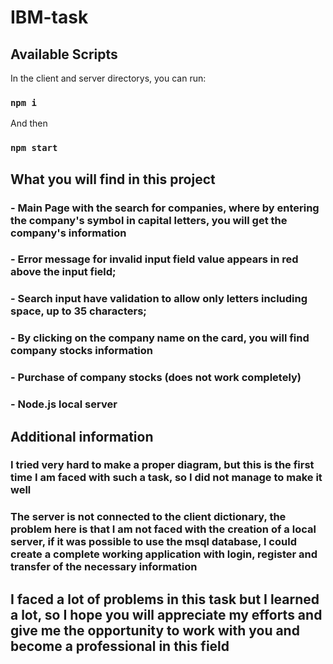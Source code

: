 # IBM-task

## Available Scripts

In the client and server directorys, you can run:

### `npm i`

And then

### `npm start`

## What you will find in this project

### - Main Page with the search for companies, where by entering the company's symbol in capital letters, you will get the company's information
### - Error message for invalid input field value appears in red above the input field;
### - Search input have validation to allow only letters including space, up to 35 characters;
### - By clicking on the company name on the card, you will find company stocks information
### - Purchase of company stocks (does not work completely)
### - Node.js local server

## Additional information 

### I tried very hard to make a proper diagram, but this is the first time I am faced with such a task, so I did not manage to make it well
### The server is not connected to the client dictionary, the problem here is that I am not faced with the creation of a local server, if it was possible to use the msql database, I could create a complete working application with login, register and transfer of the necessary information

## I faced a lot of problems in this task but I learned a lot, so I hope you will appreciate my efforts and give me the opportunity to work with you and become a professional in this field

